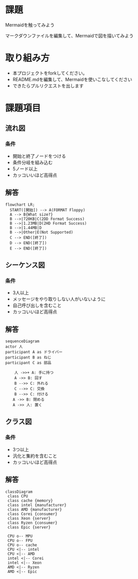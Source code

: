 # 課題
Mermaidを触ってみよう

マークダウンファイルを編集して、Mermaidで図を描いてみよう

# 取り組み方
* 本プロジェクトをforkしてください。
* README.mdを編集して、Mermaidを使いこなしてください
* できたらプルリクエストを出します

# 課題項目
## 流れ図
### 条件
- 開始と終了ノードをつける
- 条件分岐を組み込む
- 5ノード以上
- カッコいいほど高得点

## 解答
```mermaid
flowchart LR;
  START([開始]) --> A(FORMAT Floppy)
  A --> B{What size?}
  B -->|720KB|C(2DD Format Success)
  B -->|1.23MB|D(2HD Format Success)
  B -->|1.44MB|D
  B -->|Other|E(Not Supported)
  C --> END([終了])
  D --> END([終了])
  E --> END([終了])
```

## シーケンス図
### 条件
- 3人以上
- メッセージをやり取りしない人がいないように
- 自己呼び出しを含むこと
- カッコいいほど高得点

## 解答
```mermaid
sequenceDiagram
actor 人
participant A as ドライバー
participant B as ねじ
participant C as 部品

    人 ->>+ A: 手に持つ
    A ->> B: 回す
    B -->> C: 外れる
    C -->> C: 交換
    B -->> C: 付ける
　　A ->> B: 閉める
　　A ->> 人: 置く
```

## クラス図

### 条件
- 3つ以上
- 汎化と集約を含むこと
- カッコいいほど高得点

## 解答
```mermaid
classDiagram
 class CPU
 class cache {memory}
 class intel {manufacturer}
 class AMD {manufacturer}
 class Corei {consumer}
 class Xeon {server}
 class Ryzen {consumer}
 class Epic {server}

 CPU o-- MPU
 CPU o-- FPU
 CPU o-- cache
 CPU <|-- intel
 CPU <|-- AMD
 intel <|-- Corei
 intel <|-- Xeon
 AMD <|-- Ryzen
 AMD <|-- Epic
```
